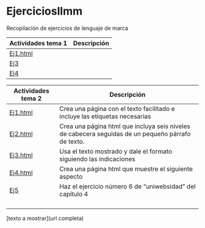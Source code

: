 # Ejerciciosllmm
Recopilación de ejercicios de lenguaje de marca


| Actividades tema 1| Descripción|
| ----- | ----- |
| [Ej1.html](https://github.com/celiustp/Ejerciciosllmm/blob/master/Tema%201/Ej%201.html)| |
| [Ej3](https://github.com/celiustp/Ejerciciosllmm/blob/master/Tema%201/Ej%203)| |
| [Ej4](https://github.com/celiustp/Prueba)| |

| Actividades tema 2| Descripción|
| ----- | ----- |
| [Ej1.html](https://github.com/celiustp/Ejerciciosllmm/blob/master/Tema%202/Ej1.html)| Crea una página con el texto facilitado e incluye las etiquetas necesarias|
| [Ej2.html](https://github.com/celiustp/Ejerciciosllmm/blob/master/Tema%202/Ej2.html)| Crea una página html que incluya seis niveles de cabecera seguidas de un pequeño párrafo de texto.|
| [Ej3.html](https://github.com/celiustp/Ejerciciosllmm/blob/master/Tema%202/Ej3.html)| Usa el texto mostrado y dale el formato siguiendo las indicaciones|
| [Ej4.html](https://github.com/celiustp/Ejerciciosllmm/blob/master/Tema%202/Ej4.html)| Crea una página html que muestre el siguiente aspecto|
| [Ej5](https://github.com/celiustp/Ejerciciosllmm/tree/master/Tema%202/ejerciciosLLMM/tema2/ejercicio5/misitio.com)| Haz el ejercicio número 6 de “uniwebsidad” del capítulo 4|
| | |
| | |
| | |
| | |


[texto a mostrar](url completa)

